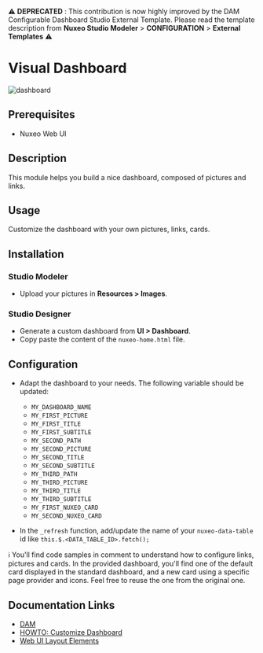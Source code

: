 :warning: **DEPRECATED** : This contribution is now highly improved by the DAM Configurable Dashboard Studio External Template. Please read the template description from **Nuxeo Studio Modeler**  > **CONFIGURATION** > **External Templates** :warning:

# Visual Dashboard

![dashboard](dashboard.png)

## Prerequisites

- Nuxeo Web UI

## Description

This module helps you build a nice dashboard, composed of pictures and links.

## Usage

Customize the dashboard with your own pictures, links, cards.

## Installation

### Studio Modeler

- Upload your pictures in **Resources > Images**.

### Studio Designer

- Generate a custom dashboard from **UI > Dashboard**.
- Copy paste the content of the `nuxeo-home.html` file.

## Configuration

- Adapt the dashboard to your needs. The following variable should be updated:
  - `MY_DASHBOARD_NAME`
  - `MY_FIRST_PICTURE`
  - `MY_FIRST_TITLE`
  - `MY_FIRST_SUBTITLE`
  - `MY_SECOND_PATH`
  - `MY_SECOND_PICTURE`
  - `MY_SECOND_TITLE`
  - `MY_SECOND_SUBTITLE`
  - `MY_THIRD_PATH`
  - `MY_THIRD_PICTURE`
  - `MY_THIRD_TITLE`
  - `MY_THIRD_SUBTITLE`
  - `MY_FIRST_NUXEO_CARD`
  - `MY_SECOND_NUXEO_CARD`

- In the `_refresh` function, add/update the name of your `nuxeo-data-table` id like `this.$.<DATA_TABLE_ID>.fetch();`    

:information_source: You'll find code samples in comment to understand how to configure links, pictures and cards. In the provided dashboard, you'll find one of the default card displayed in the standard dashboard, and a new card using a specific page provider and icons. Feel free to reuse the one from the original one.

## Documentation Links

- [DAM](https://doc.nuxeo.com/nxdoc/dam/)
- [HOWTO: Customize Dashboard](https://doc.nuxeo.com/nxdoc/web-ui-dashboard/)
- [Web UI Layout Elements](https://doc.nuxeo.com/nxdoc/web-ui-layouts/)
